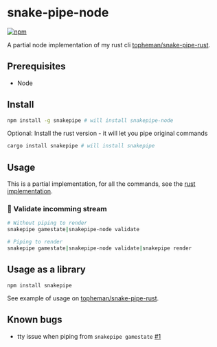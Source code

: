 # snake-pipe-node

[![npm](https://img.shields.io/npm/v/snakepipe?color=blue)](https://www.npmjs.com/package/snakepipe)

A partial node implementation of my rust cli [topheman/snake-pipe-rust](https://github.com/topheman/snake-pipe-rust).

## Prerequisites

- Node

## Install

```sh
npm install -g snakepipe # will install snakepipe-node
```

Optional: Install the rust version - it will let you pipe original commands

```sh
cargo install snakepipe # will install snakepipe
```

## Usage

This is a partial implementation, for all the commands, see the [rust implementation](https://github.com/topheman/snake-pipe-rust).

### 📎 Validate incomming stream

```sh
# Without piping to render
snakepipe gamestate|snakepipe-node validate

# Piping to render
snakepipe gamestate|snakepipe-node validate|snakepipe render
```

## Usage as a library

```
npm install snakepipe
```

See example of usage on [topheman/snake-pipe-rust](https://github.com/topheman/snake-pipe-rust/tree/master/node-helpers/dev-server-sse/index.ts).

## Known bugs

- tty issue when piping from `snakepipe gamestate` [#1](https://github.com/topheman/snake-pipe-node/issues/1)
